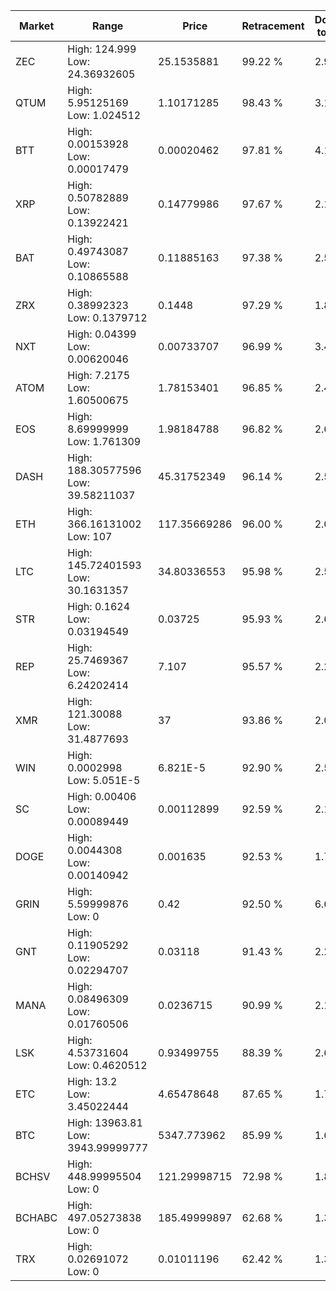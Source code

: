 | Market | Range | Price| Retracement | Doubles to 50% |
| --- | --- | --- | --- | --- |
| ZEC | High: 124.999<br />Low: 24.36932605 | 25.1535881 | 99.22 % | 2.97 |
| QTUM | High: 5.95125169<br />Low: 1.024512 | 1.10171285 | 98.43 % | 3.17 |
| BTT | High: 0.00153928<br />Low: 0.00017479 | 0.00020462 | 97.81 % | 4.19 |
| XRP | High: 0.50782889<br />Low: 0.13922421 | 0.14779986 | 97.67 % | 2.19 |
| BAT | High: 0.49743087<br />Low: 0.10865588 | 0.11885163 | 97.38 % | 2.55 |
| ZRX | High: 0.38992323<br />Low: 0.1379712 | 0.1448 | 97.29 % | 1.82 |
| NXT | High: 0.04399<br />Low: 0.00620046 | 0.00733707 | 96.99 % | 3.42 |
| ATOM | High: 7.2175<br />Low: 1.60500675 | 1.78153401 | 96.85 % | 2.48 |
| EOS | High: 8.69999999<br />Low: 1.761309 | 1.98184788 | 96.82 % | 2.64 |
| DASH | High: 188.30577596<br />Low: 39.58211037 | 45.31752349 | 96.14 % | 2.51 |
| ETH | High: 366.16131002<br />Low: 107 | 117.35669286 | 96.00 % | 2.02 |
| LTC | High: 145.72401593<br />Low: 30.1631357 | 34.80336553 | 95.98 % | 2.53 |
| STR | High: 0.1624<br />Low: 0.03194549 | 0.03725 | 95.93 % | 2.61 |
| REP | High: 25.7469367<br />Low: 6.24202414 | 7.107 | 95.57 % | 2.25 |
| XMR | High: 121.30088<br />Low: 31.4877693 | 37 | 93.86 % | 2.06 |
| WIN | High: 0.0002998<br />Low: 5.051E-5 | 6.821E-5 | 92.90 % | 2.57 |
| SC | High: 0.00406<br />Low: 0.00089449 | 0.00112899 | 92.59 % | 2.19 |
| DOGE | High: 0.0044308<br />Low: 0.00140942 | 0.001635 | 92.53 % | 1.79 |
| GRIN | High: 5.59999876<br />Low: 0 | 0.42 | 92.50 % | 6.67 |
| GNT | High: 0.11905292<br />Low: 0.02294707 | 0.03118 | 91.43 % | 2.28 |
| MANA | High: 0.08496309<br />Low: 0.01760506 | 0.0236715 | 90.99 % | 2.17 |
| LSK | High: 4.53731604<br />Low: 0.4620512 | 0.93499755 | 88.39 % | 2.67 |
| ETC | High: 13.2<br />Low: 3.45022444 | 4.65478648 | 87.65 % | 1.79 |
| BTC | High: 13963.81<br />Low: 3943.99999777 | 5347.773962 | 85.99 % | 1.67 |
| BCHSV | High: 448.99995504<br />Low: 0 | 121.29998715 | 72.98 % | 1.85 |
| BCHABC | High: 497.05273838<br />Low: 0 | 185.49999897 | 62.68 % | 1.34 |
| TRX | High: 0.02691072<br />Low: 0 | 0.01011196 | 62.42 % | 1.33 |
